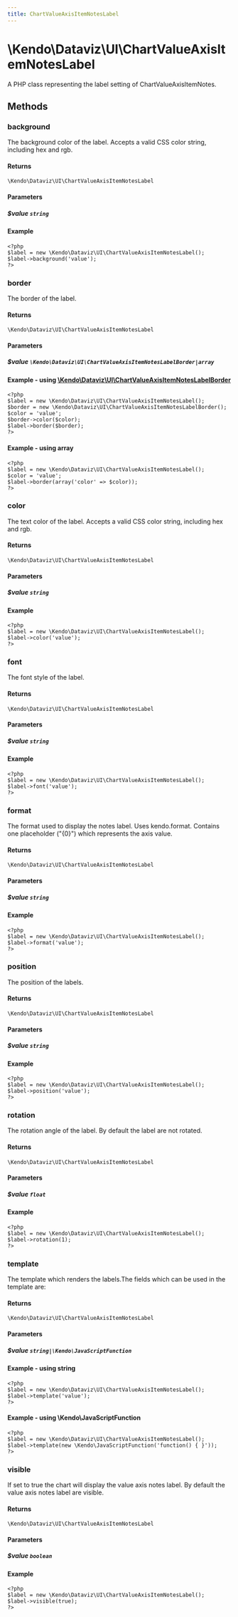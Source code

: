```yaml
---
title: ChartValueAxisItemNotesLabel
---
```


# \Kendo\Dataviz\UI\ChartValueAxisItemNotesLabel

A PHP class representing the label setting of ChartValueAxisItemNotes.


## Methods

### background
The background color of the label. Accepts a valid CSS color string, including hex and rgb.

#### Returns
`\Kendo\Dataviz\UI\ChartValueAxisItemNotesLabel`

#### Parameters

##### $value `string`



#### Example 
    <?php
    $label = new \Kendo\Dataviz\UI\ChartValueAxisItemNotesLabel();
    $label->background('value');
    ?>

### border

The border of the label.

#### Returns
`\Kendo\Dataviz\UI\ChartValueAxisItemNotesLabel`

#### Parameters

##### $value `\Kendo\Dataviz\UI\ChartValueAxisItemNotesLabelBorder|array`


#### Example - using [\Kendo\Dataviz\UI\ChartValueAxisItemNotesLabelBorder](/api/wrappers/php/Kendo/Dataviz/UI/ChartValueAxisItemNotesLabelBorder)
    <?php
    $label = new \Kendo\Dataviz\UI\ChartValueAxisItemNotesLabel();
    $border = new \Kendo\Dataviz\UI\ChartValueAxisItemNotesLabelBorder();
    $color = 'value';
    $border->color($color);
    $label->border($border);
    ?>

#### Example - using array

    <?php
    $label = new \Kendo\Dataviz\UI\ChartValueAxisItemNotesLabel();
    $color = 'value';
    $label->border(array('color' => $color));
    ?>

### color
The text color of the label. Accepts a valid CSS color string, including hex and rgb.

#### Returns
`\Kendo\Dataviz\UI\ChartValueAxisItemNotesLabel`

#### Parameters

##### $value `string`



#### Example 
    <?php
    $label = new \Kendo\Dataviz\UI\ChartValueAxisItemNotesLabel();
    $label->color('value');
    ?>

### font
The font style of the label.

#### Returns
`\Kendo\Dataviz\UI\ChartValueAxisItemNotesLabel`

#### Parameters

##### $value `string`



#### Example 
    <?php
    $label = new \Kendo\Dataviz\UI\ChartValueAxisItemNotesLabel();
    $label->font('value');
    ?>

### format
The format used to display the notes label. Uses kendo.format. Contains one placeholder ("{0}") which represents the axis value.

#### Returns
`\Kendo\Dataviz\UI\ChartValueAxisItemNotesLabel`

#### Parameters

##### $value `string`



#### Example 
    <?php
    $label = new \Kendo\Dataviz\UI\ChartValueAxisItemNotesLabel();
    $label->format('value');
    ?>

### position
The position of the labels.

#### Returns
`\Kendo\Dataviz\UI\ChartValueAxisItemNotesLabel`

#### Parameters

##### $value `string`



#### Example 
    <?php
    $label = new \Kendo\Dataviz\UI\ChartValueAxisItemNotesLabel();
    $label->position('value');
    ?>

### rotation
The rotation angle of the label. By default the label are not rotated.

#### Returns
`\Kendo\Dataviz\UI\ChartValueAxisItemNotesLabel`

#### Parameters

##### $value `float`



#### Example 
    <?php
    $label = new \Kendo\Dataviz\UI\ChartValueAxisItemNotesLabel();
    $label->rotation(1);
    ?>

### template
The template which renders the labels.The fields which can be used in the template are:

#### Returns
`\Kendo\Dataviz\UI\ChartValueAxisItemNotesLabel`

#### Parameters

##### $value `string|\Kendo\JavaScriptFunction`



#### Example  - using string
    <?php
    $label = new \Kendo\Dataviz\UI\ChartValueAxisItemNotesLabel();
    $label->template('value');
    ?>

#### Example  - using \Kendo\JavaScriptFunction
    <?php
    $label = new \Kendo\Dataviz\UI\ChartValueAxisItemNotesLabel();
    $label->template(new \Kendo\JavaScriptFunction('function() { }'));
    ?>

### visible
If set to true the chart will display the value axis notes label. By default the value axis notes label are visible.

#### Returns
`\Kendo\Dataviz\UI\ChartValueAxisItemNotesLabel`

#### Parameters

##### $value `boolean`



#### Example 
    <?php
    $label = new \Kendo\Dataviz\UI\ChartValueAxisItemNotesLabel();
    $label->visible(true);
    ?>


